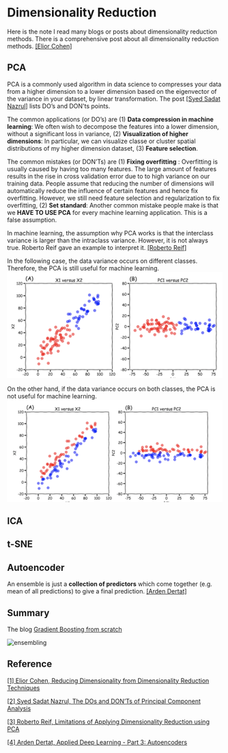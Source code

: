 
# Dimensionality Reduction 

Here is the note I read many blogs or posts about dimensionality reduction methods. There is a comprehensive post about all dimensionality reduction methods. [[Elior Cohen]][Reducing Dimensionality from Dimensionality Reduction Techniques]


## PCA

PCA is a commonly used algorithm in data science to compresses your data from a higher dimension to a lower dimension based on the eigenvector of the variance in your dataset, by linear transformation. The post [[Syed Sadat Nazrul]][The DOs and DON’Ts of Principal Component Analysis] lists DO’s and DON'ts points. 

The common applications (or DO’s) are (1) **Data compression in machine learning**: We often wish to decompose the features into a lower dimension, without a significant loss in variance, (2) **Visualization of higher dimensions**: In particular, we can visualize classe or cluster spatial distributions of my higher dimension dataset, (3) **Feature selection**. 

The common mistakes (or DON’Ts) are (1) **Fixing overfitting** : Overfitting is usually caused by having too many features. The large amount of features results in the rise in cross validation error due to to high variance on our training data. People assume that reducing the number of dimensions will automatically reduce the influence of certain features and hence fix overfitting. However, we still need feature selection and regularization to fix overfitting, (2) **Set standard**: Another common mistake people make is that we **HAVE TO USE PCA** for every machine learning application. This is a false assumption.

In machine learning, the assumption why PCA works is that the interclass variance is larger than the intraclass variance. However, it is not always true. Roberto Reif gave an example to interpret it. [[Roberto Reif]][Limitations of Applying Dimensionality Reduction using PCA]

In the following case, the data variance occurs on different classes. Therefore, the PCA is still useful for machine learning.
![inter_class_variance](images/inter_class_variance.png)

On the other hand, if the data variance occurs on both classes, the PCA is not useful for machine learning.
![intra_class_variance](images/intra_class_variance.png)

## ICA


## t-SNE

## Autoencoder
   

An ensemble is just a **collection of predictors** which come together (e.g. mean of all predictions) to give a final prediction.
[[Arden Dertat]][Applied Deep Learning - Part 3: Autoencoders]




## Summary

The blog [Gradient Boosting from scratch](https://medium.com/mlreview/gradient-boosting-from-scratch-1e317ae4587d) 

![ensembling](images/ensembling.png)









## Reference

[Reducing Dimensionality from Dimensionality Reduction Techniques]: https://towardsdatascience.com/reducing-dimensionality-from-dimensionality-reduction-techniques-f658aec24dfe
[[1] Elior Cohen, Reducing Dimensionality from Dimensionality Reduction Techniques](https://towardsdatascience.com/reducing-dimensionality-from-dimensionality-reduction-techniques-f658aec24dfe)


[The DOs and DON’Ts of Principal Component Analysis]: https://medium.com/@sadatnazrul/the-dos-and-donts-of-principal-component-analysis-7c2e9dc8cc48
[[2] Syed Sadat Nazrul, The DOs and DON’Ts of Principal Component Analysis](https://medium.com/@sadatnazrul/the-dos-and-donts-of-principal-component-analysis-7c2e9dc8cc48)


[Limitations of Applying Dimensionality Reduction using PCA]: https://www.robertoreif.com/blog/2018/1/9/pca
[[3] Roberto Reif, Limitations of Applying Dimensionality Reduction using PCA](https://www.robertoreif.com/blog/2018/1/9/pca)


[Applied Deep Learning - Part 3: Autoencoders]: https://towardsdatascience.com/applied-deep-learning-part-3-autoencoders-1c083af4d798
[[4] Arden Dertat, Applied Deep Learning - Part 3: Autoencoders](https://towardsdatascience.com/applied-deep-learning-part-3-autoencoders-1c083af4d798)





